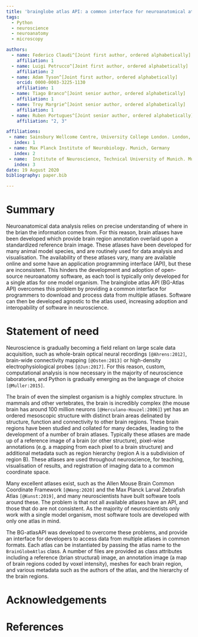 ```yaml
---
title: 'brainglobe atlas API: a common interface for neuroanatomical atlases'
tags:
  - Python
  - neuroscience
  - neuroanatomy
  - microscopy

authors:
  - name: Federico Claudi^[Joint first author, ordered alphabetically]
    affiliation: 1
  - name: Luigi Petrucco^[Joint first author, ordered alphabetically]
    affiliation: 2
  - name: Adam Tyson^[Joint first author, ordered alphabetically]
    orcid: 0000-0003-3225-1130
    affiliation: 1
  - name: Tiago Branco^[Joint senior author, ordered alphabetically]
    affiliation: 1
  - name: Troy Margrie^[Joint senior author, ordered alphabetically]
    affiliation: 1
  - name: Ruben Portugues^[Joint senior author, ordered alphabetically]
    affiliation: "2, 3"

affiliations:
 - name: Sainsbury Wellcome Centre, University College London. London, U.K.
   index: 1
 - name: Max Planck Institute of Neurobiology. Munich, Germany
   index: 2
 - name:  Institute of Neuroscience, Technical University of Munich. Munich, Germany
   index: 3
date: 19 August 2020
bibliography: paper.bib

---
```


# Summary
Neuroanatomical data analysis relies on precise understanding of where in the brian the information comes from. For this reason, brain atlases have been developed which provide brain region annotation overlaid upon a standardized reference brain image. These atlases have been developed for many animal model species, and are routinely used for data analysis and visualisation. The availability of these atlases vary, many are available online and some have an application programming interface (API), but these are inconsistent. This hinders the development and adoption of open-source neuroanatomy software, as each tool is typically only developed for a single atlas for one model organism. The brainglobe atlas API (BG-Atlas API) overcomes this problem by providing a common interface for programmers to download and process data from multiple atlases. Software can then be developed agnostic to the atlas used, increasing adoption and interopability of software in neuroscience. 

# Statement of need 
Neuroscience is gradually becoming a field reliant on large scale data acquisition, such as whole-brain optical neural recordings `[@Ahrens:2012]`, brain-wide connectivity mapping `[@Osten:2013]` or high-density electrophysiological probes `[@Jun:2017]`. For this reason, custom, computational analysis is now necessary in the majority of neuroscience laboratories, and Python is gradually emerging as the language of choice `[@Muller:2015]`.

The brain of even the simplest organism is a highly complex structure. In mammals and other vertebrates, the brain is incredibly complex (the mouse brain has around 100 million neurons `[@Herculano-Houzel:2006]`) yet has an ordered mesoscopic structure with distinct brain areas delinated by structure, function and connectivity to other brain regions. These brain regions have been studied and collated for many decades, leading to the development of a number of brain atlases. Typically these atlases are made up of a reference image of a brain (or other structure), pixel-wise annotations (e.g. a mapping from each pixel to a brain structure) and additional metadata such as region hierarchy (region A is a subdivision of region B). These atlases are used throughout neuroscience, for teaching, visualisation of results, and registration of imaging data to a common coordinate space.

Many excellent atlases exist, such as the Allen Mouse Brain Common Coordinate Framework `[@Wang:2020]` and the Max Planck Larval Zebrafish Atlas `[@Kunst:2019]`, and many neuroscientists have built software tools around these. The problem is that not all available atlases have an API, and those that do are not consistent. As the majority of neuroscientists only work with a single model organism, most software tools are developed with only one atlas in mind. 

The BG-atlasAPI was developed to overcome these problems, and provide an interface for developers to access data from multiple atlases in common formats. Each atlas can be instantiated by passing the atlas name to the `BrainGlobeAtlas` class. A number of files are provided as class attributes including a reference (brian structural) image, an annotation image (a map of brain regions coded by voxel intensity), meshes for each brain region, and various metadata such as the authors of the atlas, and the hierarchy of the brain regions.


# Acknowledgements

# References